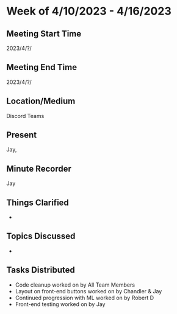 # Week of 4/10/2023 - 4/16/2023

## Meeting Start Time

2023/4/?/

## Meeting End Time

2023/4/?/

## Location/Medium

Discord Teams

## Present

Jay, 

## Minute Recorder

Jay

## Things Clarified

* 

## Topics Discussed

* 

## Tasks Distributed

* Code cleanup worked on by All Team Members
* Layout on front-end buttons worked on by Chandler & Jay
* Continued progression with ML worked on by Robert D
* Front-end testing worked on by Jay
